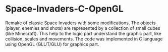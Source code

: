 Space-Invaders-C-OpenGL
=======================

Remake of classic Space Invaders with some modifications. The objects (player, enemies and shots) are represented by a collection of small cubes (like Minecraft). This help to the logic part understand the graphic part, like collision, scales and movements. The code was implemented in C language using OpenGL (GLUT/GLU) for graphics part. 
